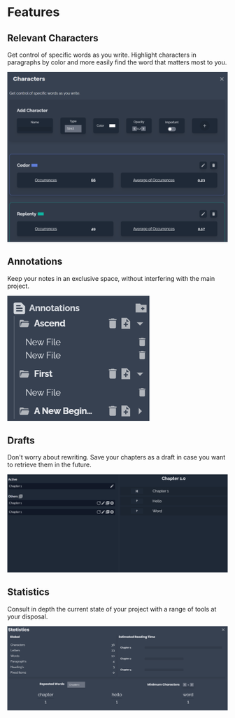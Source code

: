 # Features

## Relevant Characters

Get control of specific words as you write. Highlight characters in paragraphs by color and more easily find the word that matters most to you.

<img src="../.github/characters1.png" />

## Annotations

Keep your notes in an exclusive space, without interfering with the main project.

<img src="../.github/annotations.png" />

## Drafts

Don't worry about rewriting. Save your chapters as a draft in case you want to retrieve them in the future.

<img src="../.github/drafts.png" />

## Statistics

Consult in depth the current state of your project with a range of tools at your disposal.

<img src="../.github/statistics.png" />